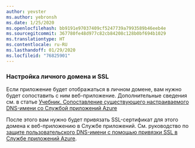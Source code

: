 ```yaml
---
author: yevster
ms.author: yebronsh
ms.date: 1/25/2020
ms.openlocfilehash: bb9191e97037409cf5247739a7993589b46eeb4e
ms.sourcegitcommit: 367780fe48d977c82cb84208c128b0bf694b1029
ms.translationtype: HT
ms.contentlocale: ru-RU
ms.lasthandoff: 01/29/2020
ms.locfileid: "76825901"
---
```

### <a name="configure-custom-domain-and-ssl"></a>Настройка личного домена и SSL

Если приложение будет отображаться в личном домене, вам нужно будет сопоставить с ним веб-приложение. Дополнительные сведения см. в статье [Учебник. Сопоставление существующего настраиваемого DNS-имени со Службой приложений Azure](/azure/app-service/app-service-web-tutorial-custom-domain)

После этого вам нужно будет привязать SSL-сертификат для этого домена к веб-приложению в Службе приложений. См. руководство по [защите пользовательского DNS-имени с помощью привязки SSL в Службе приложений Azure](/azure/app-service/app-service-web-tutorial-custom-ssl).
